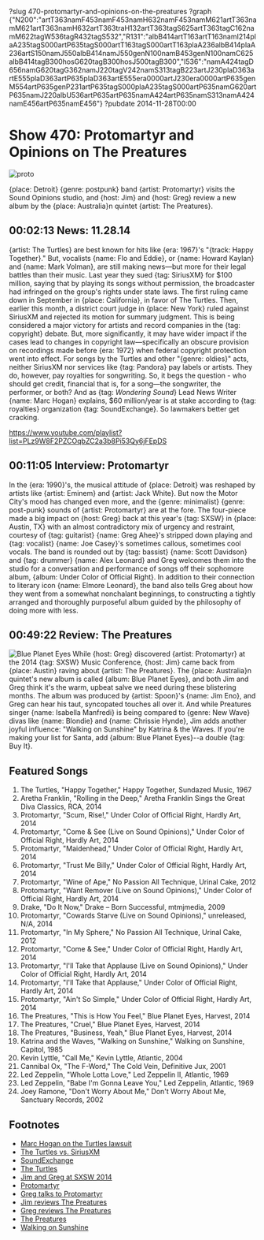 ?slug 470-protomartyr-and-opinions-on-the-preatures
?graph {"N200":"artT363namF453namF453namH632namF453namM621artT363namM621artT363namH632artT363traH132artT363tagS625artT363tagC162namM622tagW536tagR432tagS532","R131":"albB414artT163artT163namI214plaA235tagS000artP635tagS000artT163tagS000artT163plaA236albB414plaA236artS150namJ550albB414namJ550genN100namB453genN100namC625albB414tagB300hosG620tagB300hosJ500tagB300","I536":"namA424tagD656namG620tagG362namJ220tagV242namS313tagB223artJ230plaD363artE555plaD363artP635plaD363artE555era0000artJ230era0000artP635genM554artP635genP231artP635tagS000plaA235tagS000artP635namG620artP635namJ220albU536artP635artP635namA424artP635namS313namA424namE456artP635namE456"}
?pubdate 2014-11-28T00:00

# Show 470: Protomartyr and Opinions on The Preatures
![proto](http://static.soundopinions.org/images/2014/proto_web.jpg)

{place: Detroit} {genre: postpunk} band {artist: Protomartyr} visits the Sound Opinions studio, and {host: Jim} and {host: Greg} review a new album by the {place: Australia}n quintet {artist: The Preatures}.


## 00:02:13 News: 11.28.14
{artist: The Turtles} are best known for hits like {era: 1967}'s "{track: Happy Together}." But, vocalists {name: Flo and Eddie}, or {name: Howard Kaylan} and {name: Mark Volman}, are still making news—but more for their legal battles than their music. Last year they sued {tag: SiriusXM} for $100 million, saying that by playing its songs without permission, the broadcaster had infringed on the group's rights under state laws. The first ruling came down in September in {place: California}, in favor of The Turtles. Then, earlier this month, a district court judge in {place: New York} ruled against SiriusXM and rejected its motion for summary judgment. This is being considered a major victory for artists and record companies in the {tag: copyright} debate. But, more significantly, it may have wider impact if the cases lead to changes in copyright law—specifically an obscure provision on recordings made before {era: 1972} when federal copyright protection went into effect. For songs by the Turtles and other "{genre: oldies}" acts, neither SiriusXM nor services like {tag: Pandora} pay labels or artists. They do, however, pay royalties for songwriting. So, it begs the question - who should get credit, financial that is, for a song—the songwriter, the performer, or both? And as {tag: *Wondering Sound*} Lead News Writer {name: Marc Hogan} explains, $60 million/year is at stake according to {tag: royalties} organization {tag: SoundExchange}. So lawmakers better get cracking. 

https://www.youtube.com/playlist?list=PLz9W8F2PZCOqbZC2a3b8Pi53Qy6jFEpDS

## 00:11:05 Interview: Protomartyr
In the {era: 1990}'s, the musical attitude of {place: Detroit} was reshaped by artists like {artist: Eminem} and {artist: Jack White}. But now the Motor City's mood has changed even more, and the {genre: minimalist} {genre: post-punk} sounds of {artist: Protomartyr} are at the fore. The four-piece made a big impact on {host: Greg} back at this year's {tag: SXSW} in {place: Austin, TX} with an almost contradictory mix of urgency and restraint, courtesy of {tag: guitarist} {name: Greg Ahee}'s stripped down playing and {tag: vocalist} {name: Joe Casey}'s sometimes callous, sometimes cool vocals. The band is rounded out by {tag: bassist} {name: Scott Davidson} and {tag: drummer} {name: Alex Leonard} and Greg welcomes them into the studio for a conversation and performance of songs off their sophomore album, {album: Under Color of Official Right}. In addition to their connection to literary icon {name: Elmore Leonard}, the band also tells Greg about how they went from a somewhat nonchalant beginnings, to constructing a tightly arranged and thoroughly purposeful album guided by the philosophy of doing more with less. 


## 00:49:22 Review: The Preatures
![Blue Planet Eyes](http://a1.mzstatic.com/us/r30/Music4/v4/a5/75/8e/a5758e21-0e36-520b-45f3-cdf27bc4cec6/UMG_cvrart_00602547033550_01_RGB72_1500x1500_14UMGIM37531.600x600-75.jpg "556794538/915976469")
While {host: Greg} discovered {artist: Protomartyr} at the 2014 {tag: SXSW} Music Conference, {host: Jim} came back from {place: Austin} raving about {artist: The Preatures}. The {place: Australia}n quintet's new album is called {album: Blue Planet Eyes}, and both Jim and Greg think it's the warm, upbeat salve we need during these blistering months. The album was produced by {artist: Spoon}'s {name: Jim Eno}, and Greg can hear his taut, syncopated touches all over it. And while Preatures singer {name: Isabella Manfredi} is being compared to {genre: New Wave} divas like {name: Blondie} and {name: Chrissie Hynde}, Jim adds another joyful influence: "Walking on Sunshine" by Katrina & the Waves. If you're making your list for Santa, add {album: Blue Planet Eyes}--a double {tag: Buy It}.


## Featured Songs
1. The Turtles, "Happy Together," Happy Together, Sundazed Music, 1967 
1. Aretha Franklin, "Rolling in the Deep," Aretha Franklin Sings the Great Diva Classics, RCA, 2014
1. Protomartyr, "Scum, Rise!," Under Color of Official Right, Hardly Art, 2014 
1. Protomartyr, "Come & See (Live on Sound Opinions)," Under Color of Official Right, Hardly Art, 2014 
1. Protomartyr, "Maidenhead," Under Color of Official Right, Hardly Art, 2014 
1. Protomartyr, "Trust Me Billy," Under Color of Official Right, Hardly Art, 2014 
1. Protomartyr, "Wine of Ape," No Passion All Technique, Urinal Cake, 2012 
1. Protomartyr, "Want Remover (Live on Sound Opinions)," Under Color of Official Right, Hardly Art, 2014 
1. Drake, "Do It Now," Drake – Born Successful, mtmjmedia, 2009 
1. Protomartyr, "Cowards Starve (Live on Sound Opinions)," unreleased, N/A, 2014 
1. Protomartyr, "In My Sphere," No Passion All Technique, Urinal Cake, 2012 
1. Protomartyr, "Come & See," Under Color of Official Right, Hardly Art, 2014 
1. Protomartyr, "I'll Take that Applause (Live on Sound Opinions)," Under Color of Official Right, Hardly Art, 2014 
1. Protomartyr, "I'll Take that Applause," Under Color of Official Right, Hardly Art, 2014 
1. Protomartyr, "Ain't So Simple," Under Color of Official Right, Hardly Art, 2014 
1. The Preatures, "This is How You Feel," Blue Planet Eyes, Harvest, 2014 
1. The Preatures, "Cruel," Blue Planet Eyes, Harvest, 2014 
1. The Preatures, "Business, Yeah," Blue Planet Eyes, Harvest, 2014 
1. Katrina and the Waves, "Walking on Sunshine," Walking on Sunshine, Capitol, 1985 
1. Kevin Lyttle, "Call Me," Kevin Lyttle, Atlantic, 2004 
1. Cannibal Ox, "The F-Word," The Cold Vein, Definitive Jux, 2001 
1. Led Zeppelin, "Whole Lotta Love," Led Zeppelin II, Atlantic, 1969 
1. Led Zeppelin, "Babe I'm Gonna Leave You," Led Zeppelin, Atlantic, 1969 
1. Joey Ramone, "Don't Worry About Me," Don't Worry About Me, Sanctuary Records, 2002 


## Footnotes
- [Marc Hogan on the Turtles lawsuit](http://www.wonderingsound.com/news/siriusxm-turtles-copyright-ruling-performance-royalties-traditional-radio-streaming/)
- [The Turtles vs. SiriusXM](http://www.nytimes.com/2014/11/17/business/media/judge-rules-against-sirius-xm-on-royalties-in-suit-by-the-turtles.html?_r=0)
- [SoundExchange](http://www.soundexchange.com/about/)
- [The Turtles](http://theturtles.com/)
- [Jim and Greg at SXSW 2014](http://www.soundopinions.org/show/434)
- [Protomartyr](http://www.hardlyart.com/protomartyr.html)
- [Greg talks to Protomartyr](http://articles.chicagotribune.com/2014-04-24/entertainment/ct-protomartyr-joe-casey-lincoln-hall-20140424_1_rock-band-local-band-benton-harbor)
- [Jim reviews The Preatures](http://www.wbez.org/blogs/jim-derogatis/2014-10/preatures-walking-sunshine-blue-planet-eyes-110949)
- [Greg reviews The Preatures](http://www.chicagotribune.com/entertainment/music/kot/ct-preatures-blue-planet-eyes-album-review-20141124-column.html)
- [The Preatures](http://www.thepreatures.com/)
- [Walking on Sunshine](https://www.youtube.com/watch?v=iPUmE-tne5U)
